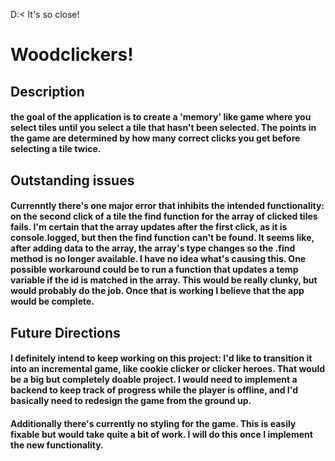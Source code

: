 D:< It's so close!
<h1>Woodclickers!</h1>


<h2>Description</h2>


<h4> the goal of the application is to create a 'memory' like game where you select tiles until you select a tile that hasn't been selected. The points in the game are determined by how many correct clicks you get before selecting a tile twice.</h3>


</hr>


<h2>Outstanding issues</h2>

<h4>Currenntly there's one major error that inhibits the intended functionality: on the second click of a tile the find function for the array of clicked tiles fails. I'm certain that the array updates after the first click, as it is console.logged, but then the find function can't be found. It seems like, after adding data to the array, the array's type changes so the .find method is no longer available. I have no idea what's causing this. One possible workaround could be to run a function that updates a temp variable if the id is matched in the array. This would be really clunky, but would probably do the job. Once that is working I believe that the app would be complete.</h4>


</hr>


<h2>Future Directions</h2>

<h4> I definitely intend to keep working on this project: I'd like to transition it into an incremental game, like cookie clicker or clicker heroes. That would be a big but completely doable project. I would need to implement a backend to keep track of progress while the player is offline, and I'd basically need to redesign the game from the ground up.</h4>

<h4>Additionally there's currently no styling for the game. This is easily fixable but would take quite a bit of work. I will do this once I implement the new functionality.</h4>
